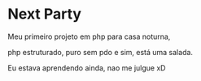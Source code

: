 # Next Party


Meu primeiro projeto em php para casa noturna,

php estruturado, puro sem pdo e sim, está uma salada.

Eu estava aprendendo ainda, nao me julgue xD 

